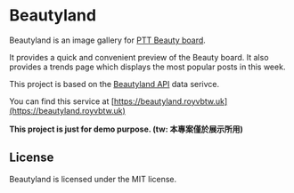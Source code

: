 # Beautyland

Beautyland is an image gallery for [PTT Beauty board](https://www.ptt.cc/bbs/Beauty). 

It provides a quick and convenient preview of the Beauty board. It also provides a trends page which displays the most popular posts in this week.

This project is based on the [Beautyland API](https://github.com/royvbtw/beautyland-api) data serivce.

You can find this service at [https://beautyland.royvbtw.uk](https://beautyland.royvbtw.uk)

**This project is just for demo purpose. (tw: 本專案僅於展示所用)**


## License
Beautyland is licensed under the MIT license.